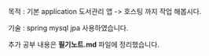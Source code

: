 목적 : 기본 application 도서관리 앱 -> 호스팅 까지 작업 해봅시다.

기술 : spring mysql jpa 사용하였습니다.

추가 공부 내용은 **필기노트.md** 파일에 정리했습니다.
